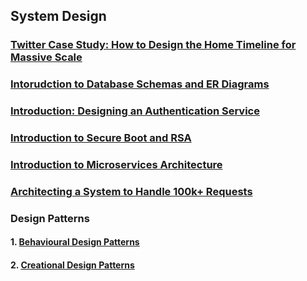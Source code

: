 ## System Design

### [Twitter Case Study: How to Design the Home Timeline for Massive Scale](./System_Design/Twitter_System_Design.md)

### [Intorudction to Database Schemas and ER Diagrams](./System_Design/database_schemas_ER_diagrams.md)

### [Introduction: Designing an Authentication Service](./System_Design/Authentication_Service_Design.md)

### [Introduction to Secure Boot and RSA](./System_Design/Security/Secure_Boot_RSA.md)

### [Introduction to Microservices Architecture](./System_Design/Intro_To_Microservices/Intro_To_Microservices.md)

### [Architecting a System to Handle 100k+ Requests](./System_Design/Handling_100K_Requests.md)

### Design Patterns

####  1. [Behavioural Design Patterns](./System_Design/behavioral_design_patterns.md)

####  2. [Creational Design Patterns](./System_Design/DesignPatterns/Creational_Design_Patterns.md)

